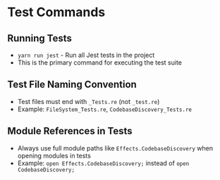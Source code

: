 # Test Commands

## Running Tests
- `yarn run jest` - Run all Jest tests in the project
- This is the primary command for executing the test suite

## Test File Naming Convention
- Test files must end with `_Tests.re` (not `_test.re`)
- Example: `FileSystem_Tests.re`, `CodebaseDiscovery_Tests.re`

## Module References in Tests
- Always use full module paths like `Effects.CodebaseDiscovery` when opening modules in tests
- Example: `open Effects.CodebaseDiscovery;` instead of `open CodebaseDiscovery;`